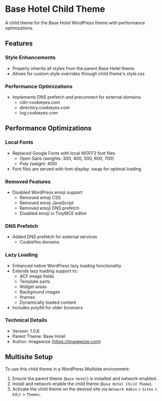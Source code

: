 # Base Hotel Child Theme

A child theme for the Base Hotel WordPress theme with performance optimizations.

## Features

### Style Enhancements
- Properly inherits all styles from the parent Base Hotel theme
- Allows for custom style overrides through child theme's style.css

### Performance Optimizations
- Implements DNS prefetch and preconnect for external domains:
  - cdn-cookieyes.com
  - directory.cookieyes.com
  - log.cookieyes.com

## Performance Optimizations

### Local Fonts
- Replaced Google Fonts with local WOFF2 font files
  - Open Sans (weights: 300, 400, 500, 600, 700)
  - Poly (weight: 400)
- Font files are served with font-display: swap for optimal loading

### Removed Features
- Disabled WordPress emoji support
  - Removed emoji CSS
  - Removed emoji JavaScript
  - Removed emoji DNS prefetch
  - Disabled emoji in TinyMCE editor

### DNS Prefetch
- Added DNS prefetch for external services
  - CookieYes domains

### Lazy Loading
- Enhanced native WordPress lazy loading functionality
- Extends lazy loading support to:
  - ACF image fields
  - Template parts
  - Widget areas
  - Background images
  - iframes
  - Dynamically loaded content
- Includes polyfill for older browsers

### Technical Details
- Version: 1.0.6
- Parent Theme: Base Hotel
- Author: Imagewize (https://imagewize.com)

## Multisite Setup

To use this child theme in a WordPress Multisite environment:

1. Ensure the parent theme (`Base Hotel`) is installed and network-enabled.
2. Install and network-enable the child theme (`Base Hotel Child Theme`).
3. Activate the child theme on the desired site via `Network Admin` > `Sites` > `Edit` > `Themes`.